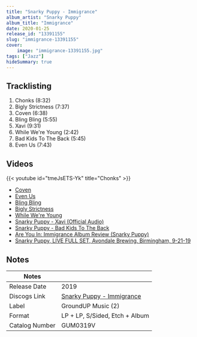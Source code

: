```yaml
---
title: "Snarky Puppy - Immigrance"
album_artist: "Snarky Puppy"
album_title: "Immigrance"
date: 2020-01-25
release_id: "13391155"
slug: "immigrance-13391155"
cover:
    image: "immigrance-13391155.jpg"
tags: ["Jazz"]
hideSummary: true
---
```


## Tracklisting
1. Chonks (8:32)
2. Bigly Strictness (7:37)
3. Coven (6:38)
4. Bling Bling (5:55)
5. Xavi (9:31)
6. While We're Young (2:42)
7. Bad Kids To The Back (5:45)
8. Even Us (7:43)

## Videos
{{< youtube id="tmeJsETS-Yk" title="Chonks" >}}
- [Coven](https://www.youtube.com/watch?v=dKiUclnIxcs)
- [Even Us](https://www.youtube.com/watch?v=Pn66pDO91vQ)
- [Bling Bling](https://www.youtube.com/watch?v=4MdhSuMo7vw)
- [Bigly Strictness](https://www.youtube.com/watch?v=-iTHiniZksU)
- [While We're Young](https://www.youtube.com/watch?v=ovH_0ORhC9c)
- [Snarky Puppy - Xavi (Official Audio)](https://www.youtube.com/watch?v=LxbWlDyjP9s)
- [Snarky Puppy - Bad Kids To The Back](https://www.youtube.com/watch?v=2J-IXWienCw)
- [Are You In: Immigrance Album Review (Snarky Puppy)](https://www.youtube.com/watch?v=7j1l2DHuRtg)
- [Snarky Puppy, LIVE FULL SET, Avondale Brewing, Birmingham, 9-21-19](https://www.youtube.com/watch?v=lTNibgY1OSY)

## Notes

| Notes          |             |
| ---------------| ----------- |
| Release Date   | 2019 |
| Discogs Link   | [Snarky Puppy - Immigrance](https://www.discogs.com/release/13391155) |
| Label          | GroundUP Music (2) |
| Format         | LP + LP, S/Sided, Etch + Album |
| Catalog Number | GUM0319V |

